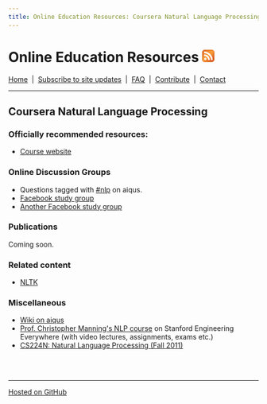 ```yaml
---
title: Online Education Resources: Coursera Natural Language Processing
---
```


# Online Education Resources <a href=""><img src="https://github.com/amberj/online-edu-resources/raw/gh-pages/feed-icon.png" alt="RSS Feed" /></a>
[Home](http://amberj.github.com/online-edu-resources/ "Online Educational Resources: Home") &nbsp;|&nbsp; [Subscribe to site updates](http://amberj.github.com/online-edu-resources/subscribe.html "Online Educational Resources: Subscribe to site updates") &nbsp;|&nbsp; [FAQ](http://amberj.github.com/online-edu-resources/faq.html "Online Educational Resources: FAQ") &nbsp;|&nbsp; [Contribute](http://amberj.github.com/online-edu-resources/contribute.html "Online Educational Reqources: Contribute") &nbsp;|&nbsp; [Contact](http://amberj.github.com/online-edu-resources/contact.html "Online Educational Resources: Contact")<br />

<hr />

## Coursera Natural Language Processing
### Officially recommended resources:
* [Course website](http://www.nlp-class.org/)

### Online Discussion Groups
* Questions tagged with [#nlp](http://www.aiqus.com/tags/%23nlp) on aiqus.
* [Facebook study group](https://www.facebook.com/groups/219985574739725/)
* [Another Facebook study group](https://www.facebook.com/groups/219985574739725/)

### Publications
Coming soon.

### Related content
* [NLTK](http://www.nltk.org/)

### Miscellaneous
* [Wiki on aiqus](http://www.aiqus.com/wiki/Natural_Language_Processing)
* [Prof. Christopher Manning's NLP course](http://see.stanford.edu/see/courseInfo.aspx?coll=63480b48-8819-4efd-8412-263f1a472f5a) on Stanford Engineering Everywhere (with video lectures, assignments, exams etc.)
* [CS224N: Natural Language Processing (Fall 2011)](https://courseware.stanford.edu/pg/courses/214428/cs224n-fall-2011)

<br /><br />
<hr />

[Hosted on GitHub](https://github.com/amberj/online-edu-resources "online-edu-resources on GitHub")

